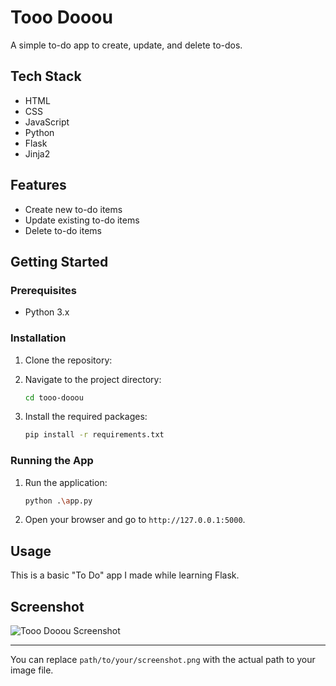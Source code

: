 
# Tooo Dooou

A simple to-do app to create, update, and delete to-dos.

## Tech Stack
- HTML
- CSS
- JavaScript
- Python
- Flask
- Jinja2

## Features
- Create new to-do items
- Update existing to-do items
- Delete to-do items

## Getting Started

### Prerequisites
- Python 3.x

### Installation
1. Clone the repository:
    
2. Navigate to the project directory:
    ```bash
    cd tooo-dooou
    ```
3. Install the required packages:
    ```bash
    pip install -r requirements.txt
    ```

### Running the App
1. Run the application:
    ```bash
    python .\app.py
    ```
2. Open your browser and go to `http://127.0.0.1:5000`.

## Usage
This is a basic "To Do" app I made while learning Flask.

## Screenshot
![Tooo Dooou Screenshot](path/to/your/screenshot.png)

---

You can replace `path/to/your/screenshot.png` with the actual path to your image file.